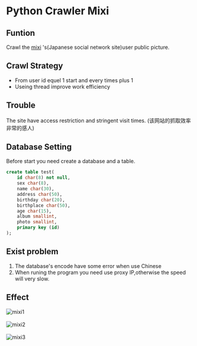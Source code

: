# Python Crawler Mixi

## Funtion

Crawl the [mixi](https://www.facebook.com) 's(Japanese social network site)user public picture.

## Crawl Strategy

  * From user id equel 1 start and every times plus 1
  * Useing thread improve work efficiency
 
## Trouble
The site have access restriction and stringent visit times.
(该网站的抓取效率非常的感人)

## Database Setting

Before start you need create a database and a table.

```sql
create table test(
	id char(8) not null,
	sex char(8),
	name char(30),
	address char(50),
	birthday char(20),
	birthplace char(50),
	age char(15),
	album smallint,
	photo smallint,
	primary key (id)
);
```

## Exist problem

1. The database's encode have some error when use Chinese
3. When runing the program you need use proxy IP,otherwise the speed will very slow. 

## Effect

![mixi1](https://github.com/Stardust-/PythonCrawler/raw/master/MarkdownPic/mixi1.png)</br></br>
![mixi2](https://github.com/Stardust-/PythonCrawler/raw/master/MarkdownPic/mixi2.jpg)</br></br>
![mixi3](https://github.com/Stardust-/PythonCrawler/raw/master/MarkdownPic/mixi3.png)</br></br>

